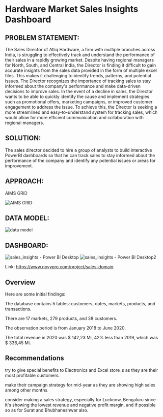 # Hardware Market Sales Insights Dashboard


## PROBLEM STATEMENT:


The Sales Director of Atliq Hardware, a firm with multiple branches across India, is struggling to effectively track and understand the performance of their sales in a rapidly growing market. Despite having regional managers for North, South, and Central India, the Director is finding it difficult to gain accurate insights from the sales data provided in the form of multiple excel files. This makes it challenging to identify trends, patterns, and potential issues. The Director recognizes the importance of tracking sales to stay informed about the company's performance and make data-driven decisions to improve sales. In the event of a decline in sales, the Director wants to be able to quickly identify the cause and implement strategies such as promotional offers, marketing campaigns, or improved customer engagement to address the issue. To achieve this, the Director is seeking a more streamlined and easy-to-understand system for tracking sales, which would allow for more efficient communication and collaboration with regional managers.


## SOLUTION:

The sales director decided to hire a group of analysts to build interactive PowerBI dashboards so that he can track sales to stay informed about the performance of the company and identify any potential issues or areas for improvement.

## APPROACH:

AIMS GRID

![AIMS GRID](https://user-images.githubusercontent.com/123969674/215749826-a84f6fc0-fa35-4f01-b7ab-2c08c457024f.png)


## DATA MODEL:

![data model](https://user-images.githubusercontent.com/123969674/215749443-d197aac9-3070-4b76-9a02-98ed2d7466e3.jpg)

## DASHBOARD:


![sales_insights - Power BI Desktop](https://user-images.githubusercontent.com/123969674/215749590-3b81534e-96ed-47ce-92c9-f9af6a3a0879.png)
![sales_insights - Power BI Desktop2](https://user-images.githubusercontent.com/123969674/215749602-2e7b0de7-f2f3-4eb0-a258-c95105b0f5a2.png)

Link: https://www.novypro.com/project/sales-domain

## Overview
Here are some initial findings:

The database contains 5 tables: customers, dates, markets, products, and transactions.

There are 17 markets, 279 products, and 38 customers.

The observation period is from January 2018 to June 2020.

The total revenue in 2020 was $ 142,23 Mi, 42% less than 2019, which was $ 336,45 Mi.

## Recommendations

try to give special benefits to Electronics and Excel store_s as they are their most profitable customers.

make their campaign strategy for mid-year as they are showing high sales among other months.

consider making a sales strategy, especially for Lucknow, Bengaluru since it's showing the lowest revenue and negative profit margin, and if possible so as for Surat and Bhubhaneshwar also.




